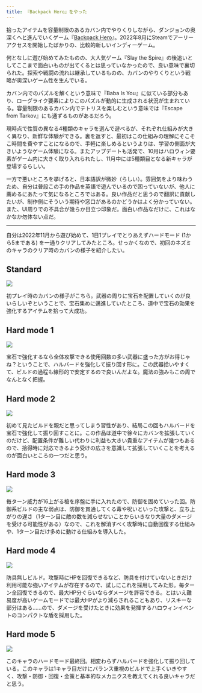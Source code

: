 ```yaml
---
title: 『Backpack Hero』をやった
---
```

拾ったアイテムを容量制限のあるカバン内でやりくりしながら、ダンジョンの奥深くへと進んでいくゲーム『[Backpack Hero](https://store.steampowered.com/app/1970580/Backpack_Hero/)』。2022年8月にSteamでアーリーアクセスを開始したばかりの、比較的新しいインディーゲーム。

何となしに遊び始めてみたものの、大人気ゲーム『Slay the Spire』の後追いとしてここまで面白いものが出てくるとは思っていなかったので、良い意味で裏切られた。探索や戦闘の流れは継承しているものの、カバンのやりくりという戦略が奥深いゲーム性を生んでいる。

カバン内でのパズルを解くという意味で『Baba Is You』に似ている部分もあり、ローグライク要素によりこのパズルが動的に生成される状況が生まれている。容量制限のあるカバン内でテトリスを楽しむという意味では『Escape from Tarkov』にも通ずるものがあるだろう。

現時点で性質の異なる4種類のキャラを選んで遊べるが、それぞれ仕組みが大きく異なり、新鮮な体験ができる。裏を返すと、最初はこの仕組みの理解にそこそこ時間を費やすことになるので、手軽に楽しめるというよりは、学習の側面が大きいようなゲーム体験になる。またアップデートも活発で、10月はハロウィン要素がゲーム内に大きく取り入れられたし、11月中には5種類目となる新キャラが登場するらしい。

一方で悪いところを挙げると、日本語訳が微妙（らしい）。雰囲気をより味わうため、自分は普段この手の作品を英語で遊んでいるので困っていないが、他人に薦めるにあたって気になるところではある。良い作品だと思うので翻訳に貢献したいが、制作側にそういう期待や窓口があるのかどうかはよく分かっていない。また、UI周りでの不具合が幾らか目立つ印象だ。面白い作品なだけに、これはなかなか勿体ない点だ。

* * *

自分は2022年11月から遊び始めて、1日1プレイでとりあえずハードモード (1から5まである) を一通りクリアしてみたところ。せっかくなので、初回のネズミのキャラのクリア時のカバンの様子を紹介したい。

Standard
--------

![](https://lh3.googleusercontent.com/docs/ADP-6oFAsxr6z_P3ul3GSfQmK8cEYfDk8G6J-9PjM0BAQo3wjQU1kzuHDyFskHLHPDpXFn2E8GRPLx6bYCRA8IYn6tW_5Yf8OTJq-b3VBufjmmxNlTDGiF9DDo5v9-5Sh6-eTaxFlFBZXCUHwcg-T8WNvcxtZEgXzWDsMTOmmtWH3lrILTG5_qGsLnRYl_gL4nyF-psO-tK5vLDZEFplPMs2xO9wErn-73FEaZmX6VALavnng51s59OigHr8LtC-hbTIdRcxczDBYfnCvmS5EYXxu_xnolzkPBBNrcQyS8nfenauuK2S_9AVUJO6aOfzHH1Ar8HpMS7EJNsAKUBGXXEbkqTh0-mPAMoYCXBVxpHuSdcrbVxauisGDzLT-xrA5lMExe8U3-zA1oI-4rnLrr-qWdOJNi44c9fPY1sYZvNto9z1yDcqZCJGEJB66imTmtb7cDY4C8756hx5w7NCH_L2pXuLDVGY5sHZ3qoB3dbboQJWpWBEw_OX-f-9fgIOPU_HM87blg3fZzWzJNe4Xu-oJWQwQdy2D1JFu-07zS4xbCz4BT7eTgKlUnxcQDIUAONXJPYBZYcswNUgUPXmt9RxMWLMeQtNjtS7CLfuzLOA54_lkrEKS2m8KmlfST7yxLm61_ZFz_CjH3VQhKv78-cJnaTFCCLf4ffpuyKeQkZUhck0G0JhZlzWuJxAEs6plnQezaO0ezC0kjjf3aUwSvYKt3p9LB5f_h8WvXFt3p5nHm0w0DE_NZbmIulmcjX__N0VbORdEhYNY0wYH9BesyWzjnOiL6mbmDJvx2aicWgv3av3eIfBPPvfyyZORQk03vzx2gqNNrcl9Y8xtjoUDM0LGmrGhIGpZZW6FhgrzzMz2YXvosWuWc27I7YmW6ez74yxpUIXMbrk35x7bP4c1ygKUGIkfShQjEhbV6dFhBk-JJXLN0FAVzsQ7NMyptO5hqjQm0Og5z9LIP7M20BIQMKHOr9y85d1BNK8Qs1TAErgk40x8kCKSap5vAmW8wXC80lSbaHdNoLDgPMByp00TLM-RQ76uFZ2_llXks7YP5mFeKIl2eKkKRomrBeqml-0V02CRcwfnBOfU7nb7NlYyYcYPzTGO2DE1n_prTNfJzuESC7PJnnxY3C-yFXJjCs7p7PqXxuCQQH1Vopcuxt6nb54_hN-6IHqOd2EoDpOfkby6bHz0kQzVs6IZpwwEhSGvP0-UKj4D2oNmsYLTHViKFNSjF1Q9nj1BCFnl5l1sAjbGL29N6lC_g)

初プレイ時のカバンの様子がこちら。武器の周りに宝石を配置していくのが良いらしいぞということで、宝石集めに邁進していたところ、道中で宝石の効果を強化するアイテムを拾って大成功。

Hard mode 1
-----------

![](https://lh3.googleusercontent.com/docs/ADP-6oGXo3V6EpDJ2EeZgPqr4PiW3PNytIcbHmX9l6wcpW6LaAH0Df4VeANwfsex4iJxgKMZuOlJE6kRGlswamIkapx3sw6LUuhI-2EmzUTL59Td9xhQTMv7En06tivb5NSdyyynJ3y-bg5Uw8bortZO7kZ8LK6ISJBSg7otyagOkYV8FvxUufQxDK-HXgRDozi13Fvo9Jlj7qA98cb05uzu6pTW6YupQGBkPmS969vbeS4B3S_6ZdhelLYy2vl8PciVudpswc0Ye2NYDduverQO8MN_3rux71jCnmaekLsp71ipwmSFlnxMIvCzwuY-IbtjYUqXOo4nDIUxLeqM7A58iupZfl_f2QeVxZyjFbPDKPyvabmXlIJxJV3z80g9nGhVyhE4tHVvYVNsUXhelVtL5shjLXYXTNXfF4BlAl6HmWicK2c-0gDvujwBDdv3--8TVr5nISEJJNGThEm96ixZkAdB_Mw3CsKcYkvR3ijB8xY3cl0UxSse09wJ-X7i6VKDLo2M8Bi-tHl3orm8gSwvFz4AKkaY0E25a4Ds9hOcNUIcAPsGVsNZQxfQK5qNroUJyZ9ylZN_IfO-MMOTB8Rc3GnUSgucv3abTiTOpu5Suwyl-N2vztWPQbSj6hNnpWWco-BeldKRmWa-nAuvqXFkcMAmBWPmlp6vUeNGCzmVClODha14M-FWO950gAufPNgRXnppztM-GnT8oHeIFobyebrHW-HtFhcR9Rz91Ks2afWFfwjOokDS60u3mh0ZPUla58sd5Lv_u0ZXreafIMpjCccyPguk2Z1vncTzneZjluOKx3n74yshFBavy21Mazv58GfYDcyTE22ob7O8E0zEJWkjl_X-6c3p06_fJMZ8miwFBpAljnpHMaPXeo5f9tg6UrsCFJw_qvWV5KNc6-svtfxGLnissV7dShjexsnuhcsUXGJvSrCNpPBCELLtSbEgCjOsHQ_UF_y2T4y2YDOJqdyvhAmN0-hMA3heTQtm37ju_R8k960JgBtpkESVUc_IHLQvR-__TXj0PybrHXRhVpzxSPpP-gfO_mhrcBvxA5LtVq7a9Jfp9ka0zbCFMAf44dEh05Yum-gD0ZGlKagZbmushkYFUCOMYmEQ6OupEMu5D9x7qqnt6f5PgPtNZfw8qfBoBdN_eUvkP2LDyjAfPlfENVAFbWS7Gk-xXxVtePP76o6sCZeqirwE_VV7CkaHJJYQGJU4nf0KSRETIr5CkhMS8tUwzlO5kJwaqAoaFidwwAecHw)

宝石で強化するなら全体攻撃できる使用回数の多い武器に盛った方がお得じゃね？ということで、ハルバードを強化して振り回す形に。この武器拾いやすくて、ビルドの過程も線形的で安定するので良いんだよな。魔法の強みもこの周でなんとなく把握。

Hard mode 2
-----------

![](https://lh3.googleusercontent.com/docs/ADP-6oEUiyfdHi30bY305aBig-kvoLpC3-D0eXi9-No6OzqTiFk10kHwirq-R7dv3Eu8tJ2ZHOQ9BhmKv60Fc5n0Hs5yT14bux5jMCS4zNYzty759MhUC6XPFEBlcRaFRSn24GsdDCH-1oldA7h-Ox0ISGRNNziAhze17eV6grsviLNPL-iaiLjOpQoJ4WF8vj_WiP3YtcqNnrPfPQW4MIDgjmZR3FN9A3uLRg0d1invQ-TKx0xb1KrHo_BTWs7kGoysuN1H7ddQeeYZxCf5q2dQYIeA1stdoHz0Q38aI5phZiURNM6xlbB7q3-I6G7N3HgEKZvNjq0YHh9Itjx0JikHs36QHlqs2IvdMNRIWc-Uj_jSB3GoCEjJAT923X0tStkQ3nkXymZqdPJX-7G1HUnhembwJctRQr8qIgCaIH4WxH039q4LTG6q_XNyWBQAa4p12Rj5-MMhb61581-6iipX-albfq4koDsMjio1_833cwtidCCV_59NR47OCD--siDVQEIqSz-faRADtXjvOZCCkCScdqMAj--e5LBHiuWUQTVmmdTUcKGS1YZxyQrRhkTKoxao5Iqmgq5Ga0S2AEHHID6RIMncnV2rN8voA5URB31PBPoBgUph1jP6RX-9UlzZ0rtCVY86F0505fvKgGAWqv_l8YEntw5vcNeJUDbfVzB8GNV2JWkVBFlF7eAwOdy__D7JArsFQMkuQ-X50X06Y_DLpe4qYfpLgS3IXDxlNk9DZn1IeecwaUKWRcR-Be1CMzGCdOO3W-NvA4t8ne9ENausPAD3Oo0-Ivo-6wma6B0ZUeXXwEVppG8wWgChBppznxBEqimAdccH7ZRr2ZcsRtUtvg5xHKq8pdZ98s1MXBnHEB6NYde8gViz-E_5DigcpGl_rMKUQkD5ftCc9oqGp9-XMot11F_5Lw0K_bWHN_RPtR0DpXnA2sOYegBI-nUTUI_3P6eUDmPix3qUj0hFgmHy9nndy_Qbvjb3UoDBVDo4KfIQooF7a236EEMzd_lX2WD87eGoYwyakj7K3PSxaCbjOvcOPXhhHdDBrxgj87_gZoeB8g5XtRexpacHLaMdL5k4n4tzwzxBr4IW54_JcTCfAWz-BklGl7oFErUgBhFy78iZdahIZM_GW_E9ePBD0_DT6-ZZLFFX4vnMllXKZbCaau4N4ZQNJ2HgNMpp6RGUpL9l514sxR05s-RlYWS3qeyfF8gjE9uRjNMwFl29VXLkfsVU1FqNQshK5Q2JK_kOjZ5Rhg)

初めて見たビルドを親だと思ってしまう習性があり、結局この回もハルバードを宝石で強化して振り回すことに。この作品は道中で徐々にカバンを拡張していくのだけど、配置条件が難しい代わりに利益も大きい貴重なアイテムが幾つもあるので、拾得時に対応できるよう受けの広さを意識して拡張していくことを考えるのが面白いところの一つだと思う。

Hard mode 3
-----------

![](https://lh3.googleusercontent.com/docs/ADP-6oESsGSMACf92b3B5A2kmMbqF00dmkcSYq8wjneybYyaO7ClWc3atccauDCmhsKMY-S8-QgylG7MeR4IwqlVYsC7Pgrhjuc0A4q404lNSm6xkj2dtL-fRMTiLH5JTNyTC7B0R2dxslSsIGqx5f2nAkKQLfYUAyg1sMoCi8wCzMu_BmtYGr2EzdcbfKwfxnXL6wP9uMu9lZPsou7afpCNRwJ3KrFh7CumZQ_VNMUd81GQT8Keh4SBvEOK6DtsMXmW4cRTwm2u-aFVbAxT2aXemcpTHCD26yZcXTW8e9t7_YfqELmjzWpbpBKeOPwOvn1vQHtbxnI266_OaVrqDRGagITAkRg6d2hXGzkeEJlWxL9g0uR55RRO8C6pj7TxfQOyj6k95Z5bkgwMy1wJzNqMMIEIC9FPv4nofRAwmRbJ1oxY2XvFFN1g9BjU6IgSJzsz0I7Lcm3PJLHzt8429GHQedB36ltOjUF38JwbwErhaeSMzCqR88O8JCohd_DU_fUblXHDmraxWrs_4FXyOx_rbUlZ37D631LPEqV9F7_5Ujppj0XYdA9XvIvqorOKyzkYEFVwj0oXMYkVM0uO86Kr_6BVnQZ0TqAp5_7AFZ_cZXw0Qpn_d0eSdee8q8FUPeEEe9X6XXq86LpAZN9FpdTupvO-OjR63eZ54CgqBH-4ztmP4Wpd962sfA4IaqdhgayDUFUqRwdx515z309_oHDMvd3wpIYhtgs0kR5YF5G7FWEELUS-HprEQGmtchuq6ixkTge51mBGcUt-FrcpINiI5NCS9D2VhuzxUVNmW3Q_GdeiQALp4eoYO8SP0wXwG32p6nzBRpuR34oIfiVJtRVlz8_KewyuMikXa4UQv3kxIPcv7aAFuhOwJebt78uxigLnpA17v_dykntdhoBN50VsmEdn_0FWJpBZyD7oEVhAvzJhEi11MHgKPHiSNM-aLNp8Q2EVQBWNvq2-AD2O2gg_7r4etIK3EY5yNNHd0p6ARJTq3erESRv9eZBYvj8wX7GGxv41EgWyAoYERFoD7ALSZaHe8ZsuO43JGEVVM5Zr2xHQWtzHgIXar8tTzFV5ztWXeVDpZaI_0bqwnVDFHp6XxTKNtQAJKf1dK5BWL3PZEQRiUGxhkkmLonMWM3b1G__7ETNh2qxigzfohnkwlHtJosuIzTtiJ-GEIjW3jm7FjFQ1tUsNnVCO6drCKLLGxodY5qHBz0Vxie9e2U4ZbjNz-oATTppOOT3Gc_q7tQnVoIJ3iW7klA)

毎ターン威力が16上がる槍を序盤に手に入れたので、防御を固めていった回。防御系ビルドの主な弱点は、防御を貫通してくる毒や呪いといった攻撃と、立ち上がりの遅さ（1ターン目に敵の数を減らせないことからいきなり大量のダメージを受ける可能性がある）なので、これを解消すべく攻撃時に自動回復する仕組みや、1ターン目だけ多めに動ける仕組みを導入した。

Hard mode 4
-----------

![](https://lh3.googleusercontent.com/docs/ADP-6oHcUK_TdlhVnSMd1byWFQGDiAtFDYR2S1s38nKG4OIlhn5W2SVw3r6mfHEh4YWLBVFzTO7qmNiG2jj2GBlhcf3J9TeLc_r0wC0KR9UqcIjHq0hmiFH61EqWD0GuAhf12Vzmvnau_GfCBpUKKtXilZHb2rFciN7sPI6LxVWvN1v8Pjko1-j2DqZmZf1M1_Dv3BpHyKH8c8lVLJFauHaA_brtdvfBHkUQYQwlZM2zSXL3I_tXOuiglIpMDYnikZChW4oTikT2jqxJkRh89vd-tGfkzGqsi2kQn63_GXQx7bZ3ILz9kyxI0XWBRqK0GFU2AXiH7kwflic9rJtEEGYwRPBIGTFdHyaqvkocmPIoc-3rOVVwsnnpd2fcarYd2yu2xww6OPS2T4h-5KsKye0FCfwiemXKaAYvhKLDTt0fgTvsHf3CjjhZPu8JHCUDgI6KXqMWh1a_DZFboyG0e3g563MfrjPUUzcSgkWt6bOr8hGeOmdLqk-zzZ9X9mPeK8Xa6hB9flu88ttwdw9CWOl9cBHwy_ay-17Vcpxi2xdHf-RM30febNdc0EiyfT10hMD1accbuEZYYFbXe7N1-s5jp2eduCn_mFhsFsbgQ5SnabMMGZEH_kH5eDbtFJfYkeFviprrrL5NALp9Q69nKpSsWsGMQX7OVUz0WGCjg-AaDxPdCTfoCirym2Isrvf5mKxsaUh-3DyWLCoTbXo3V4Mr0kRPjUMIusaoRUhWz-xLUlILTstgNB-BcVRuwzhk22Qbrfb2as_pMggX1xCqrGIvneGsp9jk3ePxkVOfvp5NvSWreL1aBMg4ZiDzWtZMCwJNiu8hXVEHbyFPeQqXsoaiEOx2RYrkSlXLxFiYVjhuh1cg37jXofld6l2Djp19RxIYhJaxE6WGMnBh6WcDnwEgohaH3q9xrDgWch0LIcKQTMndk_-M5a1uFYck7TuV5D-BZHbu9NQLGC9ANC9o9CRfn4gxvjU3XQAKhrwSZOGelI7SImz7ySCkV8gf0PrmmTbCgWluuqctLFMwV7YQF8j4M2mAyrXUp6o1mVUus1cT66O4B7PgDbq1tQ70ExmiIMVCTN4oJrhbviIrkoXHZzZL_VSIiTpY-HOEYYR_lpaERku32E-Jztx8lHvoiNAfiJdr_91xa59n9eecHeiegaMRsvpfXmPxgW4uu4Zwpz_WVb45Jb02ML_YJW-BkElYC3o36VcLBigFH4ufhWCxkdO2nKiJl8vvJzPxp-nCKNFZwdMxgvsqAQ)

防具無しビルド。攻撃時にHPを回復できるなど、防具を付けていないときだけ利用可能な強いアイテムが存在するので、試しにこれを採用してみた形。毎ターン全回復できるので、最大HP分ぐらいならダメージを許容できる。とはいえ難易度が高いゲームモードでは最大HPがより減らされることもあり、リスキーな部分はある……ので、ダメージを受けたときに効果を発揮するハロウィンイベントのコンパクトな盾を採用した。

Hard mode 5
-----------

![](https://lh3.googleusercontent.com/docs/ADP-6oEh066euZWUkUYJdj25oZDts00cKOGlJCFLpxcDfdnO3FtH0-mjlhOUDsViaEKdLibh-8Q37RCNnBQ4TEEUuecADXsEK6gQA8BrG_g0zqXZjj8BHuQbIaRZMyJbxTfA5VnEMnWAoZCazQDbYCo-xgXPLn7mRLoWXcVP9ARF0gOO7YuvteeibO4uPpOBQPAfnL71ZcwUYbuOzaZR4rgDnRdg6AtorDaO03QCdIcmoK26oTp7Ug-1V0T8hR5y5T3FGGaasYbilQJuNu-PjlpcTb144OtKbD1gTLjWq7EY1WcJTBFyBDJkv8Jg0pzIO5Sy41jaUW6ewP7TG4mEN3S5NPae5WBsUUSDm5DbIJEC7lrIT3LF8SL0yBnyy0Bq_9oa-o_rMQKdhNeVWQeD3216_z_mYiT9NubRMbp6Y4wIR7IZyeP49wRPiS5OKD93hcXu95zX962LbFpUYrGs4C_PvG7Bx0wnWoHvcUrbeT9EFU_WAgVacgRfP2JByVRWahcSgqI6s_ai06pfPGz9fovrBHIT0uMpsZXSCDnxm1EjrU9lZjS7h_eV1Ukdi58joJlW6e2vzuSH8zGzljFM-tFL9dHGCgkBK4MYo561WQ54vXs1ABuAP3uZjXcn-MLcyYSQNNKecPGduGml-fDof6mOg2nfPuHu_YXbnG1VTVpAVjWzJkN4W7nIS0hh8JItjNzSTnOvfORV-VJJWDcLEYQ-ghKB2AQU_rKEBA4HV_ykGWu05DakXQU8GvKsNUFOwZrBr4IeI_8zWAzdYV4CHvCq-CvcBMSDn0oda6dH1ROg_cDgUVbeQkHNR0-oEKvGHVDULUWltljdyNyePE4dZZ7dd4G2YgFIVk1Xk5w4S4q8c0eTAQRp_y8rfbbpeNmH9rHWPBG-EWrhh2-AhOUe0BYJSMrXiiyA78gAuhB3owdRaEvz3hQnAmfVixGl-xh4AN7ufIjb_EDDFWVZL9blpNuT3NiX7zFhySkmF5pNl4PFbYuyY1pryhAJdFRrjJHtpRYJULB34dwrWhhzMkY1TuUA0TupIa3had8t-ELd1zUAwnQ9aezjw2h-qbrNt9oGXUjbqGFtLA6Wki1aspggsYHPmfUHMfzdyOBdEZWB_hAOEHtz9ecZA8qPgC9S3oJa8p8drObebIUrhrpWOI9vyK_09JSrRhERE33hXHj6K85_20sJn6xfH63RPr10Axum-uG0s84E1IDi28qjnH7S7ry2wkbFGRAa17Q9xYmZUfgGKwQG_6G-XQ)

このキャラのハードモード最終回。相変わらずハルバードを強化して振り回している。このキャラは1キャラ目だけにバランス重視のビルドで上手くいきやすく、攻撃・防御・回復・金策と基本的なメカニクスを教えてくれる良いキャラだと思う。
